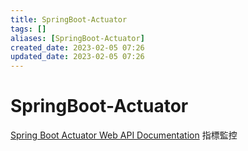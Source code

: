```yaml
---
title: SpringBoot-Actuator
tags: []
aliases: [SpringBoot-Actuator]
created_date: 2023-02-05 07:26
updated_date: 2023-02-05 07:26
---
```


# SpringBoot-Actuator
[Spring Boot Actuator Web API Documentation](https://docs.spring.io/spring-boot/docs/current/actuator-api/htmlsingle/#overview)
指標監控


